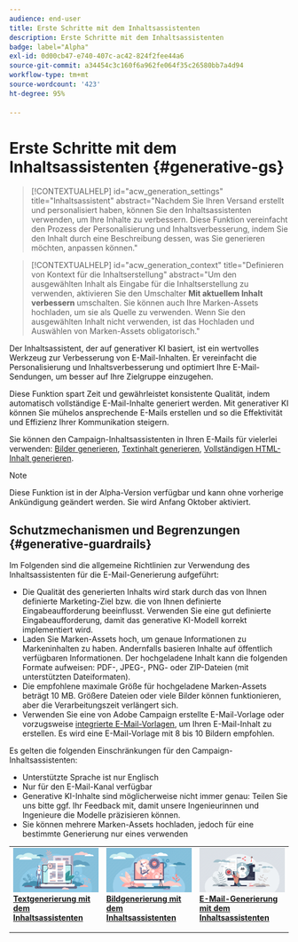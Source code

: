 ```yaml
---
audience: end-user
title: Erste Schritte mit dem Inhaltsassistenten
description: Erste Schritte mit dem Inhaltsassistenten
badge: label="Alpha"
exl-id: 0d00cb47-e740-407c-ac42-824f2fee44a6
source-git-commit: a34454c3c160f6a962fe064f35c26580bb7a4d94
workflow-type: tm+mt
source-wordcount: '423'
ht-degree: 95%

---
```


# Erste Schritte mit dem Inhaltsassistenten {#generative-gs}

>[!CONTEXTUALHELP]
>id="acw_generation_settings"
>title="Inhaltsassistent"
>abstract="Nachdem Sie Ihren Versand erstellt und personalisiert haben, können Sie den Inhaltsassistenten verwenden, um Ihre Inhalte zu verbessern. Diese Funktion vereinfacht den Prozess der Personalisierung und Inhaltsverbesserung, indem Sie den Inhalt durch eine Beschreibung dessen, was Sie generieren möchten, anpassen können."


>[!CONTEXTUALHELP]
>id="acw_generation_context"
>title="Definieren von Kontext für die Inhaltserstellung"
>abstract="Um den ausgewählten Inhalt als Eingabe für die Inhaltserstellung zu verwenden, aktivieren Sie den Umschalter **Mit aktuellem Inhalt verbessern** umschalten. Sie können auch Ihre Marken-Assets hochladen, um sie als Quelle zu verwenden. Wenn Sie den ausgewählten Inhalt nicht verwenden, ist das Hochladen und Auswählen von Marken-Assets obligatorisch."

Der Inhaltsassistent, der auf generativer KI basiert, ist ein wertvolles Werkzeug zur Verbesserung von E-Mail-Inhalten. Er vereinfacht die Personalisierung und Inhaltsverbesserung und optimiert Ihre E-Mail-Sendungen, um besser auf Ihre Zielgruppe einzugehen.

Diese Funktion spart Zeit und gewährleistet konsistente Qualität, indem automatisch vollständige E-Mail-Inhalte generiert werden. Mit generativer KI können Sie mühelos ansprechende E-Mails erstellen und so die Effektivität und Effizienz Ihrer Kommunikation steigern.


Sie können den Campaign-Inhaltsassistenten in Ihren E-Mails für vielerlei verwenden: [Bilder generieren](generative-image.md), [Textinhalt generieren](generative-content.md), [Vollständigen HTML-Inhalt generieren](generative-email.md).

>[!NOTE]
>
>Diese Funktion ist in der Alpha-Version verfügbar und kann ohne vorherige Ankündigung geändert werden. Sie wird Anfang Oktober aktiviert.

## Schutzmechanismen und Begrenzungen {#generative-guardrails}

Im Folgenden sind die allgemeine Richtlinien zur Verwendung des Inhaltsassistenten für die E-Mail-Generierung aufgeführt:

* Die Qualität des generierten Inhalts wird stark durch das von Ihnen definierte Marketing-Ziel bzw. die von Ihnen definierte Eingabeaufforderung beeinflusst. Verwenden Sie eine gut definierte Eingabeaufforderung, damit das generative KI-Modell korrekt implementiert wird. 
* Laden Sie Marken-Assets hoch, um genaue Informationen zu Markeninhalten zu haben. Andernfalls basieren Inhalte auf öffentlich verfügbaren Informationen. Der hochgeladene Inhalt kann die folgenden Formate aufweisen: PDF-, JPEG-, PNG- oder ZIP-Dateien (mit unterstützten Dateiformaten).
* Die empfohlene maximale Größe für hochgeladene Marken-Assets beträgt 10 MB. Größere Dateien oder viele Bilder können funktionieren, aber die Verarbeitungszeit verlängert sich.
* Verwenden Sie eine von Adobe Campaign erstellte E-Mail-Vorlage oder vorzugsweise [integrierte E-Mail-Vorlagen](../content/email-sample-templates.md), um Ihren E-Mail-Inhalt zu erstellen. Es wird eine E-Mail-Vorlage mit 8 bis 10 Bildern empfohlen.


Es gelten die folgenden Einschränkungen für den Campaign-Inhaltsassistenten:

* Unterstützte Sprache ist nur Englisch
* Nur für den E-Mail-Kanal verfügbar
* Generative KI-Inhalte sind möglicherweise nicht immer genau: Teilen Sie uns bitte ggf. Ihr Feedback mit, damit unsere Ingenieurinnen und Ingenieure die Modelle präzisieren können.
* Sie können mehrere Marken-Assets hochladen, jedoch für eine bestimmte Generierung nur eines verwenden



<table style="table-layout:fixed"><tr style="border: 0;">
<td>
<a href="generative-content.md">
<img alt="Textgenerierung" src="assets/do-not-localize/text-genai.jpeg">
</a>
<div>
<a href="generative-content.md"><strong>Textgenerierung mit dem Inhaltsassistenten</strong></a>
</div>
<p>
</td>
<td>
<a href="generative-image.md">
<img alt="Bildgenerierung" src="assets/do-not-localize/image-genai.jpeg">
</a>
<div><a href="generative-image.md"><strong>Bildgenerierung mit dem Inhaltsassistenten</strong>
</div>
<p>
</td>
<td>
<a href="generative-email.md">
<img alt="E-Mail-Generierung" src="assets/do-not-localize/email-genai.jpeg">
</a>
<div>
<a href="generative-email.md"><strong>E-Mail-Generierung mit dem Inhaltsassistenten</strong></a>
</div>
<p></td>
</tr></table>
